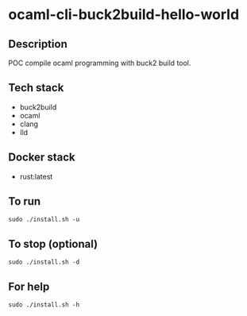 # ocaml-cli-buck2build-hello-world

## Description
POC compile ocaml programming with buck2 build tool.

## Tech stack
- buck2build
- ocaml
- clang
- lld

## Docker stack
- rust:latest

## To run
`sudo ./install.sh -u`

## To stop (optional)
`sudo ./install.sh -d`

## For help
`sudo ./install.sh -h`
